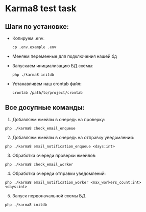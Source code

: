 # Karma8 test task
## Шаги по установке:

- Копируем .env:

    `cp .env.example .env`

- Меняем переменные для подключения нашей бд
- Запускаем инициализацию БД схемы:

    `php ./karma8 initdb`
- Устанавливем наш crontab файл:

    `crontab /path/to/project/crontab`

## Все досупные команды:

1) Добавляем емейлы в очередь на проверку:
```
php ./karma8 check_email_enqueue
```

2) Добавляем емейлы в очередь на отправку уведомлений:
```
php ./karma8 email_notification_enqueue <days:int>
```

3) Обработка очереди проверки емейлов:
```
php ./karma8 check_email_worker
```

4) Обработка очереди отправки уведомлений:
```
php ./karma8 email_notification_worker <max_workers_count:int> <days:int>
```

5) Запуск первоначальной схемы БД
```
php ./karma8 initdb
```